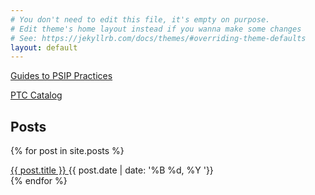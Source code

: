 ```yaml
---
# You don't need to edit this file, it's empty on purpose.
# Edit theme's home layout instead if you wanna make some changes
# See: https://jekyllrb.com/docs/themes/#overriding-theme-defaults
layout: default
---
```


<a href="/practice-guides">Guides to PSIP Practices</a><br/>

<a href="/ptc-catalog/catalog/Catalog.html">PTC Catalog</a><br/>

## Posts
{% for post in site.posts %}
<div class="post-preview">
<span class="post-title alignable pull-left">
<a class="post-link underline" href="{{ post.url | prepend: site.baseurl }}">
{{ post.title }}
</a>
</span>
<span class="post-time alignable pull-right">
<time>{{ post.date | date: '%B %d, %Y '}}</time>
</span>
<div style="clear:both"></div>
</div>
{% endfor %}
